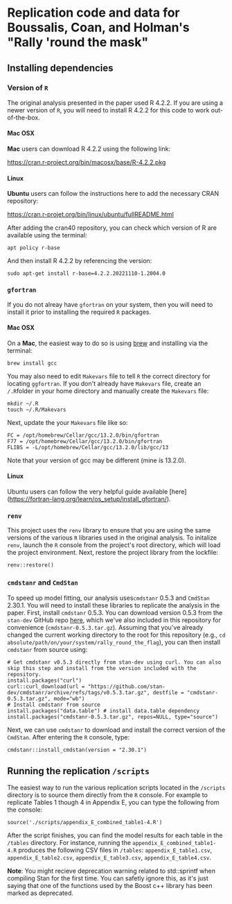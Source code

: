 # Replication code and data for Boussalis, Coan, and Holman's "Rally 'round the mask"

## Installing dependencies

### Version of ``R`` 

The original analysis presented in the paper used R 4.2.2. If you are using a newer version of ``R``, you will need to install R 4.2.2 for this code to work out-of-the-box.

#### Mac OSX

**Mac** users can download R 4.2.2 using the following link:

https://cran.r-project.org/bin/macosx/base/R-4.2.2.pkg

#### Linux

**Ubuntu** users can follow the instructions here to add the necessary CRAN repository:

https://cran.r-projet.org/bin/linux/ubuntu/fullREADME.html

After adding the cran40 repository, you can check which version of R are available using the terminal:

```
apt policy r-base
```

And then install R 4.2.2 by referencing the version:

```
sudo apt-get install r-base=4.2.2.20221110-1.2004.0
```

### ``gfortran``

If you do not alreay have ``gfortran`` on your system, then you will need to install it prior to installing the required ``R`` packages. 

#### Mac OSX

On a **Mac**, the easiest way to do so is using [brew](https://brew.sh/) and installing via the terminal:

```
brew install gcc
```

You may also need to edit ``Makevars`` file to tell ``R`` the correct directory for locating ``ggfortran``. If you don't already have ``Makevars`` file, create an ``/.R``folder in your home directory and manually create the ``Makevars`` file:

```
mkdir ~/.R
touch ~/.R/Makevars
```

Next, update the your ``Makevars`` file like so:

```
FC = /opt/homebrew/Cellar/gcc/13.2.0/bin/gfortran
F77 = /opt/homebrew/Cellar/gcc/13.2.0/bin/gfortran
FLIBS = -L/opt/homebrew/Cellar/gcc/13.2.0/lib/gcc/13
```

Note that your version of gcc may be different (mine is 13.2.0).

#### Linux

Ubuntu users can follow the very helpful guide available [here] (https://fortran-lang.org/learn/os_setup/install_gfortran/).

### ``renv``

This project uses the ``renv`` library to ensure that you are using the same versions of the various ``R`` libraries used in the original analysis. To initalize ``renv``, launch the ``R`` console from the project's root directory, which will load the project environment. Next, restore the project library from the lockfile:

```
renv::restore()
```

### ``cmdstanr`` and ``CmdStan``

To speed up model fitting, our analysis uses``cmdstanr`` 0.5.3 and ``CmdStan`` 2.30.1. You will need to install these libraries to replicate the analysis in the paper. First, install ``cmdstanr`` 0.5.3. You can download version 0.5.3 from the ``stan-dev`` GitHub repo [here](https://github.com/stan-dev/cmdstanr/archive/refs/tags/v0.5.3.tar.gz), which we've also included in this repository for convenience (`cmdstanr-0.5.3.tar.gz`). Assuming that you've already changed the current working directory to the root for this repository (e.g., `cd absolute/path/on/your/system/rally_round_the_flag`), you can then install ``cmdstanr`` from source using:

```
# Get cmdstanr v0.5.3 directly from stan-dev using curl. You can also skip this step and install from the version included with the repository.
install.packages("curl")
curl::curl_download(url = "https://github.com/stan-dev/cmdstanr/archive/refs/tags/v0.5.3.tar.gz", destfile = "cmdstanr-0.5.3.tar.gz", mode="wb")
# Install cmdstanr from source
install.packages("data.table") # install data.table dependency
install.packages("cmdstanr-0.5.3.tar.gz", repos=NULL, type="source")
```

Next, we can use ``cmdstanr`` to download and install the correct version of the ``CmdStan``. After entering the ``R`` console, type:

```
cmdstanr::install_cmdstan(version = "2.30.1")
```

## Running the replication `/scripts`

The easiest way to run the various replication scripts located in the `/scripts` directory is to source them directly from the ``R`` console. For example to replicate Tables 1 though 4 in Appendix E, you can type the following from the console:

```
source('./scripts/appendix_E_combined_table1-4.R')
```

After the script finishes, you can find the model results for each table in the `/tables` directory. For instance, running the `appendix_E_combined_table1-4.R` produces the following CSV files in `/tables`: `appendix_E_table1.csv`, `appendix_E_table2.csv`, `appendix_E_table3.csv`, `appendix_E_table4.csv`.

**Note**: You might recieve deprecation warning related to std::sprintf when compiling Stan for the first time. You can safetly ignore this, as it's just saying that one of the functions used by the Boost c++ library has been marked as deprecated.